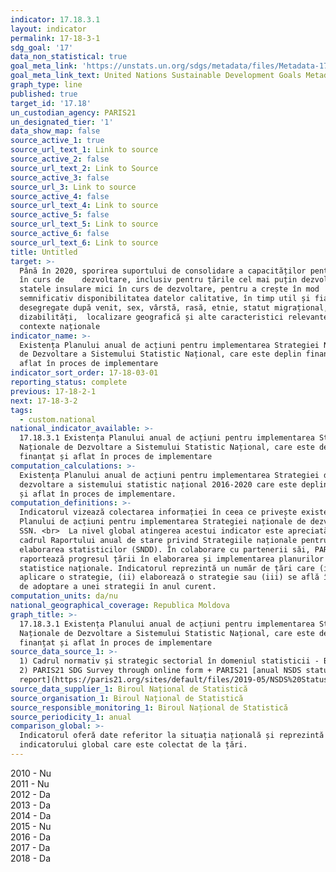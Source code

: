 ```yaml
---
indicator: 17.18.3.1
layout: indicator
permalink: 17-18-3-1
sdg_goal: '17'
data_non_statistical: true
goal_meta_link: 'https://unstats.un.org/sdgs/metadata/files/Metadata-17-18-03.pdf'
goal_meta_link_text: United Nations Sustainable Development Goals Metadata (pdf 468kB)
graph_type: line
published: true
target_id: '17.18'
un_custodian_agency: PARIS21
un_designated_tier: '1'
data_show_map: false
source_active_1: true
source_url_text_1: Link to source
source_active_2: false
source_url_text_2: Link to Source
source_active_3: false
source_url_3: Link to source
source_active_4: false
source_url_text_4: Link to source
source_active_5: false
source_url_text_5: Link to source
source_active_6: false
source_url_text_6: Link to source
title: Untitled
target: >-
  Până în 2020, sporirea suportului de consolidare a capacităților pentru țările
  în curs de    dezvoltare, inclusiv pentru țările cel mai puțin dezvoltate și
  statele insulare mici în curs de dezvoltare, pentru a crește în mod
  semnificativ disponibilitatea datelor calitative, în timp util și fiabile,
  desegregate după venit, sex, vârstă, rasă, etnie, statut migrațional,
  dizabilități,  localizare geografică și alte caracteristici relevante în
  contexte naționale
indicator_name: >-
  Existența Planului anual de acțiuni pentru implementarea Strategiei Naționale
  de Dezvoltare a Sistemului Statistic Național, care este deplin finanțat și
  aflat în proces de implementare
indicator_sort_order: 17-18-03-01
reporting_status: complete
previous: 17-18-2-1
next: 17-18-3-2
tags:
  - custom.national
national_indicator_available: >-
  17.18.3.1 Existența Planului anual de acțiuni pentru implementarea Strategiei
  Naționale de Dezvoltare a Sistemului Statistic Național, care este deplin
  finanțat și aflat în proces de implementare
computation_calculations: >-
  Existența Planului anual de acțiuni pentru implementarea Strategiei de
  dezvoltare a sistemului statistic național 2016-2020 care este deplin finanțat
  și aflat în proces de implementare.
computation_definitions: >-
  Indicatorul vizează colectarea informației în ceea ce privește existența
  Planului de acțiuni pentru implementarea Strategiei naționale de dezvoltare a
  SSN. <br>  La nivel global atingerea acestui indicator este apreciată în
  cadrul Raportului anual de stare privind Strategiile naționale pentru
  elaborarea statisticilor (SNDD). În colaborare cu partenerii săi, PARIS21
  raportează progresul țării în elaborarea și implementarea planurilor
  statistice naționale. Indicatorul reprezintă un număr de țări care (i) pun în
  aplicare o strategie, (ii) elaborează o strategie sau (iii) se află în proces
  de adoptare a unei strategii în anul curent.
computation_units: da/nu
national_geographical_coverage: Republica Moldova
graph_title: >-
  17.18.3.1 Existența Planului anual de acțiuni pentru implementarea Strategiei
  Naționale de Dezvoltare a Sistemului Statistic Național, care este deplin
  finanțat și aflat în proces de implementare
source_data_source_1: >-
  1) Cadrul normativ și strategic sectorial în domeniul statisticii - BNS<br> 
  2) PARIS21 SDG Survey through online form + PARIS21 [anual NSDS status
  report](https://paris21.org/sites/default/files/2019-05/NSDS%20Status%20Report%20May%202019.pdf)
source_data_supplier_1: Biroul Național de Statistică
source_organisation_1: Biroul Național de Statistică
source_responsible_monitoring_1: Biroul Național de Statistică
source_periodicity_1: anual
comparison_global: >-
  Indicatorul oferă date referitor la situația națională și reprezintă o parte a
  indicatorului global care este colectat de la țări.
---
```

2010 - Nu<br>
2011 - Nu<br>
2012 - Da<br>
2013 - Da<br>
2014 - Da<br>
2015 - Nu<br>
2016 - Da<br>
2017 - Da<br>
2018 - Da
